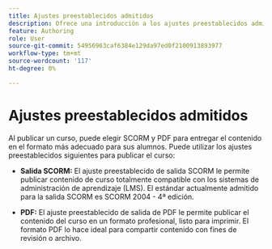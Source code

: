 ```yaml
---
title: Ajustes preestablecidos admitidos
description: Ofrece una introducción a los ajustes preestablecidos admitidos para publicar un curso en el contenido de aprendizaje y formación
feature: Authoring
role: User
source-git-commit: 54956963caf6384e129da97ed0f2100913893977
workflow-type: tm+mt
source-wordcount: '117'
ht-degree: 0%

---
```


# Ajustes preestablecidos admitidos

Al publicar un curso, puede elegir SCORM y PDF para entregar el contenido en el formato más adecuado para sus alumnos. Puede utilizar los ajustes preestablecidos siguientes para publicar el curso:

- **Salida SCORM:** El ajuste preestablecido de salida SCORM le permite publicar contenido de curso totalmente compatible con los sistemas de administración de aprendizaje (LMS). El estándar actualmente admitido para la salida SCORM es SCORM 2004 - 4ª edición.

- **PDF:** El ajuste preestablecido de salida de PDF le permite publicar el contenido del curso en un formato profesional, listo para imprimir. El formato PDF lo hace ideal para compartir contenido con fines de revisión o archivo.




